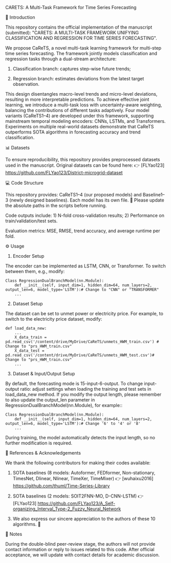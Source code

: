 CARETS: A Multi-Task Framework for Time Series Forecasting

📖 Introduction

This repository contains the official implementation of the manuscript (submitted): "CARETS: A MULTI-TASK FRAMEWORK UNIFYING CLASSIFICATION AND REGRESSION FOR TIME SERIES FORECASTING".

We propose CaReTS, a novel multi-task learning framework for multi-step time series forecasting. The framework jointly models classification and regression tasks through a dual-stream architecture:

1) Classification branch: captures step-wise future trends;

2) Regression branch: estimates deviations from the latest target observation.

This design disentangles macro-level trends and micro-level deviations, resulting in more interpretable predictions. To achieve effective joint learning, we introduce a multi-task loss with uncertainty-aware weighting, balancing the contributions of different tasks adaptively. Four model variants (CaReTS1–4) are developed under this framework, supporting mainstream temporal modeling encoders: CNNs, LSTMs, and Transformers. Experiments on multiple real-world datasets demonstrate that CaReTS outperforms SOTA algorithms in forecasting accuracy and trend classification.

📊 Datasets

To ensure reproducibility, this repository provides preprocessed datasets used in the manuscript. 
Original datasets can be found here: 👉  [FLYao123] https://github.com/FLYao123/District-microgrid-dataset


💻 Code Structure

This repository provides: CaReTS1–4 (our proposed models) and Baseline1–3 (newly designed baselines). Each model has its own file. 📢 Please update the absolute paths in the scripts before running.

Code outputs include: 1) N-fold cross-validation results; 2) Performance on train/validation/test sets.

Evaluation metrics: MSE, RMSE, trend accuracy, and average runtime per fold.

⚙️ Usage

1. Encoder Setup

The encoder can be implemented as LSTM, CNN, or Transformer. To switch between them, e.g., modify:

    Class RegressionDualBranchModel(nn.Module):
        def __init__(self, input_dim=1, hidden_dim=64, num_layers=2, output_len=6, model_type='LSTM'):# Change to "CNN" or "TRANSFORMER"
        ...

2. Dataset Setup

The dataset can be set to unmet power or electricity price. For example, to switch to the electricity price dataset, modify:

    def load_data_new:
        ...
        X_data_train = pd.read_csv('/content/drive/MyDrive/CaReTS/unmets_HWM_train.csv') # Change to "prs_HWM_train.csv"
        X_data_test = pd.read_csv('/content/drive/MyDrive/CaReTS/unmets_HWM_test.csv')# Change to "prs_HWM_train.csv"
        ...


3. Dataset & Input/Output Setup

By default, the forecasting mode is 15-input-6-output. To change input-output ratio: adjust settings when loading the training and test sets in load_data_new method. If you modify the output length, please remember to also update the output_len parameter in RegressionDualBranchModel(nn.Module), for example::
    
    Class RegressionDualBranchModel(nn.Module):
        def __init__(self, input_dim=1, hidden_dim=64, num_layers=2, output_len=6, model_type='LSTM'):# Change '6' to '4' or '8'
        ...
During training, the model automatically detects the input length, so no further modification is required.

🔗 References & Acknowledgements

We thank the following contributors for making their codes available:

1) SOTA baselines (8 models: Autoformer, FEDformer, Non-stationary, TimesNet, Dlinear, Nlinear, TimeXer, TimeMixer) 👉 [wuhaixu2016]  https://github.com/thuml/Time-Series-Library


2) SOTA baselines (2 models: SOIT2FNN-MO, D-CNN-LSTM) 👉 [FLYao123] https://github.com/FLYao123/A_Self-organizing_Interval_Type-2_Fuzzy_Neural_Network

3) We also express our sincere appreciation to the authors of these 10 algorithms. 🙏

📢 Notes

During the double-blind peer-review stage, the authors will not provide contact information or reply to issues related to this code. After official acceptance, we will update with contact details for academic discussion.
